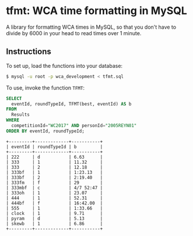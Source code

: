# tfmt: WCA time formatting in MySQL
A library for formatting WCA times in MySQL, so that you don't have to divide by 6000 in your head to read times over 1 minute.

## Instructions
To set up, load the functions into your database:

```bash
$ mysql -u root -p wca_development < tfmt.sql
```

To use, invoke the function `TFMT`:

```sql
SELECT
  eventId, roundTypeId, TFMT(best, eventId) AS b
FROM
  Results
WHERE
  competitionId="WC2017" AND personId="2005REYN01"
ORDER BY eventId, roundTypeId;
```

```
+---------+-------------+-----------+
| eventId | roundTypeId | b         |
+---------+-------------+-----------+
| 222     | d           | 6.63      |
| 333     | 1           | 11.32     |
| 333     | 2           | 12.18     |
| 333bf   | 1           | 1:23.13   |
| 333bf   | 2           | 2:19.40   |
| 333fm   | f           | 29        |
| 333mbf  | c           | 4/7 52:47 |
| 333oh   | 1           | 23.07     |
| 444     | 1           | 52.31     |
| 444bf   | f           | 16:42.00  |
| 555     | 1           | 1:33.66   |
| clock   | 1           | 9.71      |
| pyram   | d           | 5.13      |
| skewb   | 1           | 6.86      |
+---------+-------------+-----------+
```
